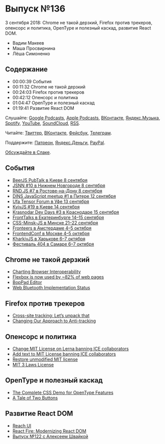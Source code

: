 # Выпуск №136

3 сентября 2018: Chrome не такой дерзкий, Firefox против трекеров, опенсорс и политика, OpenType и полезный каскад, развитие React DOM.

- Вадим Макеев
- Маша Просвирнина
- Лёша Симоненко

## Содержание

- 00:00:39 События
- 00:11:32 Chrome не такой дерзкий
- 00:24:03 Firefox против трекеров
- 00:42:12 Опенсорс и политика
- 01:04:47 OpenType и полезный каскад
- 01:19:41 Развитие React DOM

Слушайте: [Google Podcasts](https://podcasts.google.com/?feed=aHR0cHM6Ly93ZWItc3RhbmRhcmRzLnJ1L3BvZGNhc3QvZmVlZC8), [Apple Podcasts](https://itunes.apple.com/podcast/id1080500016), [ВКонтакте](https://vk.com/podcasts-32017543), [Яндекс.Музыка](https://music.yandex.ru/album/6245956), [Spotify](https://open.spotify.com/show/3rzAcADjpBpXt73L0epTjV), [YouTube](https://www.youtube.com/playlist?list=PLMBnwIwFEFHcwuevhsNXkFTcadeX5R1Go), [SoundCloud](https://soundcloud.com/web-standards), [RSS](https://web-standards.ru/podcast/feed/).

Читайте: [Твиттер](https://twitter.com/webstandards_ru), [ВКонтакте](https://vk.com/webstandards_ru), [Фейсбук](https://www.facebook.com/webstandardsru), [Телеграм](https://t.me/webstandards_ru).

Поддержите: [Патреон](https://www.patreon.com/webstandards_ru), [Яндекс.Деньги](https://money.yandex.ru/to/41001119329753), [PayPal](https://www.paypal.me/pepelsbey).

[Обсуждайте в Слаке](http://slack.web-standards.ru/).

## События

- [BeerJS PubTalk в Киеве 8 сентября](https://www.facebook.com/events/2015566458736171/)
- [JSNN #10 в Нижнем Новгороде 8 сентября](https://www.it52.info/events/2018-09-08-jsnn-10)
- [RND.JS #7 в Ростове-на-Дону 8 сентября](https://it61.info/events/2018-09-08-rnd-js-7-304)
- [DINS JavaScript meetup #1 в Питере 12 сентября](https://dins.timepad.ru/event/787652/)
- [Ufa Tensor Forum в Уфе 13 сентября](http://conf.tensor.ru/)
- [KyivJS #19 в Киеве 14 сентября](http://kyivjs.org/)
- [Krasnodar Dev Days #3 в Краснодаре 15 сентября](https://krddevdays.ru/)
- [FrontTalks в Екатеринбурге 14–15 сентября](https://events.yandex.ru/events/fronttalks/2018/)
- [CSS-Minsk-JS в Минске 21–22 сентября](http://css-minsk-js.by/)
- [Fronteers в Амстердаме 4–5 октября](https://fronteers.nl/congres/2018)
- [FrontendConf в Москве 4–5 октября](http://frontendconf.ru/moscow/2018)
- [KharkivJS в Харькове 6–7 октября](http://kharkivjs.org/)
- [Фестиваль 404 в Самаре 6–7 октября](http://2018.404fest.ru/)

## Chrome не такой дерзкий

- [Charting Browser Interoperability](https://blog.chromium.org/2018/08/charting-browser-interoperability.html)
- [Flexbox is now used by ~82% of web pages](https://twitter.com/ebidel/status/1034874571747291136)
- [BopPad Editor](https://files.keithmcmillen.com/products/boppad/editor/)
- [Web Bluetooth Implementation Status](https://github.com/WebBluetoothCG/web-bluetooth/blob/gh-pages/implementation-status.md)

## Firefox против трекеров

- [Cross-site tracking: Let’s unpack that](https://blog.mozilla.org/firefox/cross-site-tracking-lets-unpack-that/)
- [Changing Our Approach to Anti-tracking](https://blog.mozilla.org/futurereleases/2018/08/30/changing-our-approach-to-anti-tracking/)

## Опенсорс и политика

- [Change MIT License on Lerna banning ICE collaborators](https://twitter.com/jamiebuilds/status/1034594832876879872)
- [Add text to MIT License banning ICE collaborators](https://github.com/lerna/lerna/pull/1616)
- [Restore unmodified MIT license](https://github.com/lerna/lerna/pull/1633)
- [MIT 3 Laws License](https://github.com/reconbot/mit-3-laws-license)

## OpenType и полезный каскад

- [The Complete CSS Demo for OpenType Features](https://sparanoid.com/lab/opentype-features/)
- [A Tale of Two Buttons](https://medium.com/p/e63185aefd5f)

## Развитие React DOM

- [Reach UI](https://ui.reach.tech/)
- [React Fire: Modernizing React DOM](https://github.com/facebook/react/issues/13525)
- [Выпуск №122 с Алексеем Швайкой](https://github.com/web-standards-ru/podcast/blob/master/episodes/episode-122.md)
